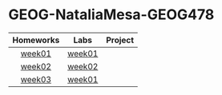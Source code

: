 # GEOG-NataliaMesa-GEOG478
| Homeworks |Labs          |Project |
|:---------:|:------------:|:------:|
|[week01](homework/week01/README.md)|[week01](labs/week01/README.md)| |
|[week02](homework/week02/README.md)|[week02](labs/week02/README.md)| |
|[week03](homework/week03/README.md)|[week01](labs/week03/README.md)| |

